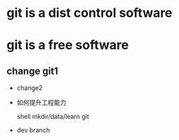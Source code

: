# git is a dist control software
# git is a free software
## change git1
+ change2
+ 如何提升工程能力

	shell
mkdir/data/learn git

* dev branch
